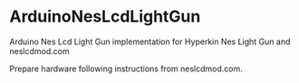 # ArduinoNesLcdLightGun
Arduino Nes Lcd Light Gun implementation for Hyperkin Nes Light Gun and neslcdmod.com

Prepare hardware following instructions from neslcdmod.com.
